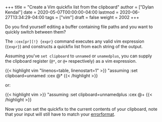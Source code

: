+++
title = "Create a Vim quickfix list from the clipboard"
author = ["Dylan Kendal"]
date = 2020-05-07T00:00:00-04:00
lastmod = 2020-06-27T13:34:29-04:00
tags = ["vim"]
draft = false
weight = 2002
+++

Do you find yourself editing a buffer containing file paths and you
want to quickly switch between them?

The `:cex[pr][!} {expr}` command executes any valid vim expression
(`{expr}`) and constructs a quickfix list from each string of the output.

Assuming you've `set clipboard` to `unnamed` or `unamedplus`, you
can supply the clipboard register (`@*`, or `@+` respectively) as a
vim expression.

{{< highlight vim "linenos=table, linenostart=1" >}}
"assuming :set clipboard=unnamed
:cex @*
{{< /highlight >}}

or:

{{< highlight vim >}}
"assuming :set clipboard=unnamedplus
:cex @+
{{< /highlight >}}

Now you can set the quickfix to the current contents of your
clipboard, note that your input will still have to match your [errorformat](https://neovim.io/doc/user/options.html#'errorformat').

<div class="block"><script id="asciicast-SHFPgdNJTVOH9j8RkSyQpQ2uz" src="https://asciinema.org/a/SHFPgdNJTVOH9j8RkSyQpQ2uz.js" async></script></div>